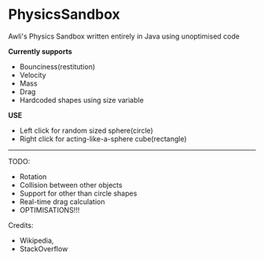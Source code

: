 # PhysicsSandbox
Awli's Physics Sandbox written entirely in Java using unoptimised code

**Currently supports**
- Bounciness(restitution)
- Velocity
- Mass
- Drag
- Hardcoded shapes using size variable

**USE**
- Left click for random sized sphere(circle)
- Right click for acting-like-a-sphere cube(rectangle)
---

TODO:
- Rotation
- Collision between other objects
- Support for other than circle shapes
- Real-time drag calculation
- OPTIMISATIONS!!!

Credits:
- Wikipedia,
- StackOverflow